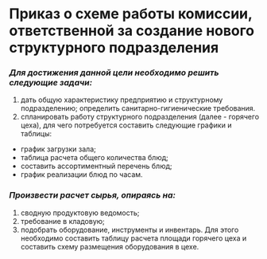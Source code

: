 # Приказ о схеме работы комиссии, ответственной за создание нового структурного подразделения
### *Для достижения данной цели необходимо решить следующие задачи:*

1. дать общую характеристику предприятию и структурному подразделению; определить санитарно-гигиенические требования.
2. спланировать работу структурного подразделения (далее - горячего цеха), для чего потребуется составить следующие
графики и таблицы: 
- график загрузки зала;
- таблица расчета общего количества блюд;
- составить ассортиментный перечень блюд; 
- график реализации блюд по часам.
### *Произвести расчет сырья, опираясь на:*
1. сводную продуктовую ведомость;
2. требование в кладовую;
3. подобрать оборудование, инструменты и инвентарь. Для этого необходимо составить таблицу расчета площади горячего 
цеха и составить схему размещения оборудования в цехе. 
